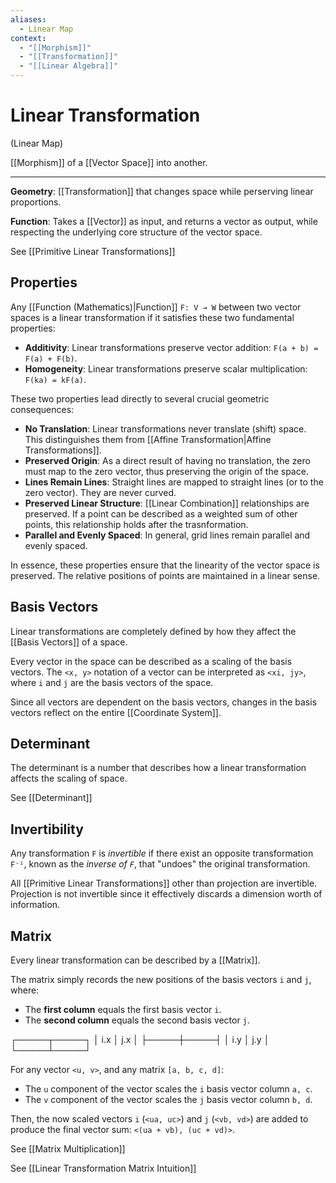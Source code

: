 ```yaml
---
aliases:
  - Linear Map
context:
  - "[[Morphism]]"
  - "[[Transformation]]"
  - "[[Linear Algebra]]"
---
```


# Linear Transformation

(Linear Map)

[[Morphism]] of a [[Vector Space]] into another.

---

**Geometry**: [[Transformation]] that changes space while perserving linear proportions.

**Function**: Takes a [[Vector]] as input, and returns a vector as output, while respecting the underlying core structure of the vector space.

See [[Primitive Linear Transformations]]

## Properties

Any [[Function (Mathematics)|Function]] `F: V → W` between two vector spaces is a linear transformation if it satisfies these two fundamental properties:

- **Additivity**: Linear transformations preserve vector addition: `F(a + b) = F(a) + F(b)`.
- **Homogeneity**: Linear transformations preserve scalar multiplication: `F(ka) = kF(a)`.

These two properties lead directly to several crucial geometric consequences:

- **No Translation**: Linear transformations never translate (shift) space. This distinguishes them from [[Affine Transformation|Affine Transformations]].
- **Preserved Origin**: As a direct result of having no translation, the zero must map to the zero vector, thus preserving the origin of the space.
- **Lines Remain Lines**: Straight lines are mapped to straight lines (or to the zero vector). They are never curved.
- **Preserved Linear Structure**: [[Linear Combination]] relationships are preserved. If a point can be described as a weighted sum of other points, this relationship holds after the trasnformation.
- **Parallel and Evenly Spaced**: In general, grid lines remain parallel and evenly spaced.

In essence, these properties ensure that the linearity of the vector space is preserved. The relative positions of points are maintained in a linear sense.

## Basis Vectors

Linear transformations are completely defined by how they affect the [[Basis Vectors]] of a space.

Every vector in the space can be described as a scaling of the basis vectors. The `<x, y>` notation of a vector can be interpreted as `<xi, jy>`, where `i` and `j` are the basis vectors of the space.

Since all vectors are dependent on the basis vectors, changes in the basis vectors reflect on the entire [[Coordinate System]].

## Determinant

The determinant is a number that describes how a linear transformation affects the scaling of space.

See [[Determinant]]

## Invertibility

Any transformation `F` is _invertible_ if there exist an opposite transformation `F⁻¹`, known as the _inverse of `F`_, that "undoes" the original transformation.

All [[Primitive Linear Transformations]] other than projection are invertible. Projection is not invertible since it effectively discards a dimension worth of information.

## Matrix

Every linear transformation can be described by a [[Matrix]].

The matrix simply records the new positions of the basis vectors `i` and `j`, where:

- The **first column** equals the first basis vector `i`.
- The **second column** equals the second basis vector `j`.

┌─────┬─────┐
│ i.x │ j.x │
├─────┼─────┤
│ i.y │ j.y │
└─────┴─────┘

For any vector `<u, v>`, and any matrix `[a, b, c, d]`:

- The `u` component of the vector scales the `i` basis vector column `a, c`.
- The `v` component of the vector scales the `j` basis vector column `b, d`.

Then, the now scaled vectors `i` (`<ua, uc>`) and `j` (`<vb, vd>`) are added to produce the final vector sum: `<(ua + vb), (uc + vd)>`.

See [[Matrix Multiplication]]

See [[Linear Transformation Matrix Intuition]]
